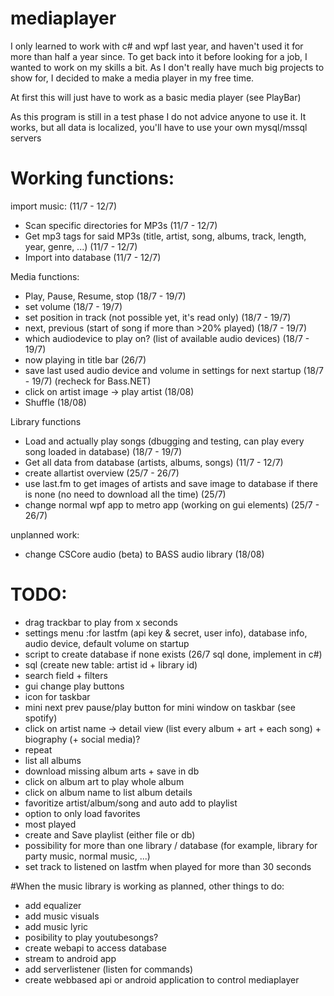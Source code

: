 # mediaplayer

I only learned to work with c# and wpf last year, and haven't used it for more than half a year since.
To get back into it before looking for a job, I wanted to work on my skills a bit.
As I don't really have much big projects to show for, I decided to make a media player in my free time.

At first this will just have to work as a basic media player
(see PlayBar)

As this program is still in a test phase I do not advice anyone to use it. It works, but all data is localized, you'll have to use your own mysql/mssql servers

# Working functions:
import music: (11/7 - 12/7)
+ Scan specific directories for MP3s (11/7 - 12/7)
+ Get mp3 tags for said MP3s (title, artist, song, albums, track, length, year, genre, ...) (11/7 - 12/7)
+ Import into database (11/7 - 12/7)

Media functions:
+ Play, Pause, Resume, stop (18/7 - 19/7)
+ set volume (18/7 - 19/7)
+ set position in track (not possible yet, it's read only) (18/7 - 19/7)
+ next, previous (start of song if more than >20% played) (18/7 - 19/7)
+ which audiodevice to play on? (list of available audio devices) (18/7 - 19/7)
+ now playing in title bar (26/7)
+ save last used audio device and volume in settings for next startup (18/7 - 19/7) (recheck for Bass.NET)
+ click on artist image -> play artist (18/08)
+ Shuffle (18/08)

Library functions
+ Load and actually play songs (dbugging and testing, can play every song loaded in database) (18/7 - 19/7)
+ Get all data from database (artists, albums, songs) (11/7 - 12/7)
+ create allartist overview (25/7 - 26/7)
+ use last.fm to get images of artists and save image to database if there is none (no need to download all the time) (25/7)
+ change normal wpf app to metro app (working on gui elements) (25/7 - 26/7)


unplanned work:
+ change CSCore audio (beta) to BASS audio library (18/08)


# TODO:
+ drag trackbar to play from x seconds
+ settings menu :for lastfm (api key & secret, user info), database info, audio device, default volume on startup
+ script to create database if none exists (26/7 sql done, implement in c#)
+ sql (create new table: artist id + library id)
+ search field + filters
+ gui change play buttons
+ icon for taskbar
+ mini next prev pause/play button for mini window on taskbar (see spotify)
+ click on artist name -> detail view (list every album + art + each song) + biography (+ social media)?
+ repeat
+ list all albums
+ download missing album arts + save in db
+ click on album art to play whole album
+ click on album name to list album details
+ favoritize artist/album/song and auto add to playlist
+ option to only load favorites
+ most played
+ create and Save playlist (either file or db)
+ possibility for more than one library / database (for example, library for party music, normal music, ...)
+ set track to listened on lastfm when played for more than 30 seconds




#When the music library is working as planned, other things to do: 
+ add equalizer
+ add music visuals
+ add music lyric
+ posibility to play youtubesongs?
+ create webapi to access database
+ stream to android app
+ add serverlistener (listen for commands)
+ create webbased api or android application to control mediaplayer